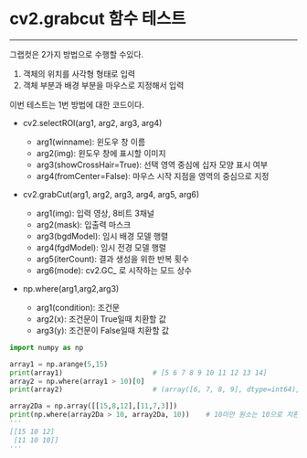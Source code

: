 # cv2.grabcut 함수 테스트 
---
그랩컷은 2가지 방법으로 수행할 수있다.

1. 객체의 위치를 사각형 형태로 입력
2. 객체 부분과 배경 부분을 마우스로 지정해서 입력

이번 테스트는 1번 방법에 대한 코드이다.

+ cv2.selectROI(arg1, arg2, arg3, arg4)
  - arg1(winname): 윈도우 창 이름
  - arg2(img): 윈도우 창에 표시할 이미지
  - arg3(showCrossHair=True): 선택 영역 중심에 십자 모양 표시 여부
  - arg4(fromCenter=False): 마우스 시작 지점을 영역의 중심으로 지정

+ cv2.grabCut(arg1, arg2, arg3, arg4, arg5, arg6)
  - arg1(img): 입력 영상, 8비트 3채널
  - arg2(mask): 입출력 마스크
  - arg3(bgdModel): 임시 배경 모델 행렬
  - arg4(fgdModel): 임시 전경 모델 행렬
  - arg5(iterCount): 결과 생성을 위한 반복 횟수
  - arg6(mode): cv2.GC_ 로 시작하는 모드 상수

+ np.where(arg1,arg2,arg3)
  - arg1(condition): 조건문
  - arg2(x): 조건문이 True일때 치환할 값
  - arg3(y): 조건문이 False일때 치환할 값

```python
import numpy as np

array1 = np.arange(5,15)
print(array1)                      # [5 6 7 8 9 10 11 12 13 14]
array2 = np.where(array1 > 10)[0]  
print(array2)                      # (array([6, 7, 8, 9], dtype=int64),) 튜플 형식 반환

array2Da = np.array([[15,8,12],[11,7,3]]) 
print(np.where(array2Da > 10, array2Da, 10))    # 10미만 원소는 10으로 치환, 10 이상 원소는 원래 값 유지
'''
[[15 10 12]
 [11 10 10]]
'''
```
